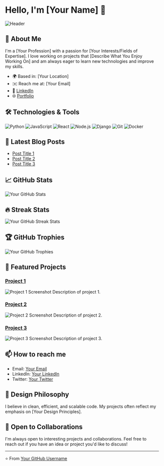 # Hello, I'm [Your Name] 👋

![Header](https://your-image-url.com)

## 🚀 About Me

I'm a [Your Profession] with a passion for [Your Interests/Fields of Expertise]. I love working on projects that [Describe What You Enjoy Working On] and am always eager to learn new technologies and improve my skills.

- 🌍  Based in: [Your Location]
- ✉️  Reach me at: [Your Email]
- 💼  [LinkedIn](https://www.linkedin.com/in/your-profile)
- 🌐  [Portfolio](https://your-portfolio-url.com)

## 🛠️ Technologies & Tools

![Python](https://img.shields.io/badge/-Python-333333?style=flat&logo=python)
![JavaScript](https://img.shields.io/badge/-JavaScript-333333?style=flat&logo=javascript)
![React](https://img.shields.io/badge/-React-333333?style=flat&logo=react)
![Node.js](https://img.shields.io/badge/-Node.js-333333?style=flat&logo=node.js)
![Django](https://img.shields.io/badge/-Django-333333?style=flat&logo=django)
![Git](https://img.shields.io/badge/-Git-333333?style=flat&logo=git)
![Docker](https://img.shields.io/badge/-Docker-333333?style=flat&logo=docker)

## 📝 Latest Blog Posts

- [Post Title 1](https://your-blog-url.com/post-1)
- [Post Title 2](https://your-blog-url.com/post-2)
- [Post Title 3](https://your-blog-url.com/post-3)

## 📈 GitHub Stats

![Your GitHub Stats](https://github-readme-stats.vercel.app/api?username=your-github-username&show_icons=true&theme=radical)

## 🔥 Streak Stats

![Your GitHub Streak Stats](https://github-readme-streak-stats.herokuapp.com/?user=your-github-username&theme=radical)

## 🏆 GitHub Trophies

![Your GitHub Trophies](https://github-profile-trophy.vercel.app/?username=your-github-username&theme=radical)

## 🌟 Featured Projects

### [Project 1](https://github.com/your-github-username/project-1)
![Project 1 Screenshot](https://your-project-screenshot-url.com)
Description of project 1.

### [Project 2](https://github.com/your-github-username/project-2)
![Project 2 Screenshot](https://your-project-screenshot-url.com)
Description of project 2.

### [Project 3](https://github.com/your-github-username/project-3)
![Project 3 Screenshot](https://your-project-screenshot-url.com)
Description of project 3.

## 📫 How to reach me

- Email: [Your Email](mailto:your-email)
- LinkedIn: [Your LinkedIn](https://www.linkedin.com/in/your-profile)
- Twitter: [Your Twitter](https://twitter.com/your-twitter-handle)

## 🎨 Design Philosophy

I believe in clean, efficient, and scalable code. My projects often reflect my emphasis on [Your Design Principles].

## 🤝 Open to Collaborations

I'm always open to interesting projects and collaborations. Feel free to reach out if you have an idea or project you'd like to discuss!

---

⭐️ From [Your GitHub Username](https://github.com/your-github-username)

